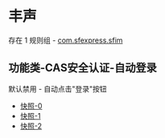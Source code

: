 # 丰声

存在 1 规则组 - [com.sfexpress.sfim](/src/apps/com.sfexpress.sfim.ts)

## 功能类-CAS安全认证-自动登录

默认禁用 - 自动点击"登录"按钮

- [快照-0](https://i.gkd.li/i/12745239)
- [快照-1](https://i.gkd.li/i/12745240)
- [快照-2](https://i.gkd.li/i/12745241)
